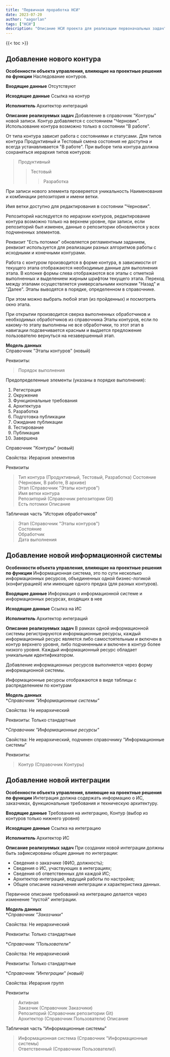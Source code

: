 ```yaml
---
title: "Первичная проработка НСИ"
date: 2023-07-20
author: "aagorlan"
tags: ["НСИ"]
description: "Описание НСИ проекта для реализации первоначальных задач"
---
```


{{< toc >}}

## Добавление нового контура

**Особенности объекта управления, влияющие на проектные решения по функции**
Наследование контуров.

**Входящие данные**
Отсутствуют

**Исходящие данные**
Ссылка на контур

**Исполнитель**
Архитектор интеграций

**Описание реализуемых задач**
Добавление в справочник "Контуры" новой записи. Контур добавляется с состоянием "Черновик". Использование контура возможно только в состоянии "В работе".

От типа контура зависит работа с состояниями и статусами. Для типов контура Продуктивный и Тестовый смена состояния не доступна и всегда устанавливается "В работе". При выборе типа контура должна сохраняться иерархия типов контуров:
>Продуктивный
>>Тестовый
>>>Разработка

При записи нового элемента проверяется уникальность Наименования и комбинации репозитория и имени ветки.

Имя ветки доступно для редактирования в состоянии "Черновик".

Репозиторий наследуется по иерархии контуров, редактирование контура возможно только на верхнем уровне, при записи, если репозиторий был изменен, данные о репозитории обновляются у всех подчиненных элементов.

Реквизит "Есть потомки" обновляется регламентным заданием, реквизит используется для реализации разных алгоритмов работы с исходными и конечными контурами.

Работа с контуром производится в форме контура, в зависимости от текущего этапа отображаются необходимые данные для выполнения этапа. В колонке формы слева отображаются все этапы с отметкой выполненных и выделением жирным шрифтом текущего этапа. Переход между этапами осуществляется универсальными кнопками "Назад" и "Далее". Этапы выводятся в порядке, определенном в справочнике.

При этом можно выбрать любой этап (из пройденных) и посмотреть окно этапа.

При открытии производится сверка выполненных обработчиков и необходимых обработчиков из справочника Этапы контуров, если по какому-то этапу выполнены не все обработчики, то этот этап в навигации подсвечивается красным и выдается предложение пользователю вернуться на незавершенный этап.

**Модель данных**\
Справочник "Этапы контуров" (новый)

Реквизиты:
>Порядок выполнения

Предопределенные элементы (указаны в порядке выполнения):

1. Регистрация
2. Окружение
3. Функциональные требования
4. Архитектура
5. Разработка
6. Подготовка публикации
7. Ожидание публикации
8. Тестирование
9. Публикация
10. Завершена

Справочник "Контуры" (новый)

Свойства: Иерархия элементов

Реквизиты
>Тип контура (Продуктивный, Тестовый, Разработка)
>Состояние (Черновик, В работе, В архиве)\
>Этап (Справочник "Этапы контуров")\
>Имя ветки контура\
>Репозиторий (Справочник репозитории Git)\
>Есть потомки
>Описание

Табличная часть "История обработчиков"
>Этап (Справочник "Этапы контуров")\
>Состояние\
>Обработчик\
>Дата выполнения

## Добавление новой информационной системы

**Особенности объекта управления, влияющие на проектные решения по функции**
Информационная система, это по сути несколько информационных ресурсов, объединенных одной бизнес-логикой (конфигурацией) или имеющие одного предка (для разных контуров).

**Входящие данные**
Информация о информационной системе и информационных ресурсах, входящих в нее

**Исходящие данные**
Ссылка на ИС

**Исполнитель**
Архитектор интеграций

**Описание реализуемых задач**
В рамках одной информационной системы регистрируются информационные ресурсы, каждый информационный ресурс является либо самостоятельным и включен в контур верхнего уровня, либо подчиненным и включен в контур более низкого уровня. Каждый информационный ресурс обладает уникальным идентификатором.

Добавление информационных ресурсов выполняется через форму информационной системы.

Информационные ресурсы отображаются в виде таблицы с распределением по контурам

**Модель данных**\
**Справочник "Информационные системы"*

Свойства: Не иерархический

Реквизиты:
Только стандартные

**Справочник "Информационные ресурсы"*

Свойства: Не иерархический, подчинен справочнику "Информационные системы"

Реквизиты:
> Контур (Справочник Контуры)

## Добавление новой интеграции

**Особенности объекта управления, влияющие на проектные решения по функции**
Интеграция должна содержать информацию о ИС, заказчиках, функциональные требования и техническую архитектуру.

**Входящие данные**
Требования на интеграцию, Контур (выбор из контуров только нижнего уровня)

**Исходящие данные**
Ссылка на интеграцию

**Исполнитель**
Архитектор ИС

**Описание реализуемых задач**
При создании новой интеграции должны быть зафиксированы общие данные по интеграции:

- Сведения о заказчике (ФИО, должность);
- Сведения о ИС, участвующих в интеграциях;
- Сведения об ответственных для каждой ИС;
- Архитектор интеграций, ведущий работы по настройке;
- Общее описание назначения интеграции и характеристика данных.

Первичное описание требований на интеграцию делается через изменение "пустой" интеграции.

**Модель данных**\
**Справочник "Заказчики"*

Свойства: Не иерархический

Реквизиты:
Только стандартные

**Справочник "Пользователи"*

Свойства: Не иерархический

Реквизиты:
Только стандартные

**Справочник "Интеграции" (новый)*

Свойства: Иерархия групп

Реквизиты
> Активная\
> Заказчик (Справочник Заказчики)\
> Репозиторий (Справочник репозитории Git)\
> Архитектор (Справочник Пользователи)
> Описание

Табличная часть "Информационные системы"
> Информационная система (Справочник "Информационные системы)\
> Ответственный (Справочник Пользователи)\
